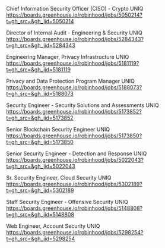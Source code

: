 Chief Information Security Officer (CISO) - Crypto UNIQ https://boards.greenhouse.io/robinhood/jobs/5050214?t=gh_src=&gh_jid=5050214

Director of Internal Audit - Engineering & Security UNIQ https://boards.greenhouse.io/robinhood/jobs/5284343?t=gh_src=&gh_jid=5284343

Engineering Manager, Privacy Infrastructure UNIQ https://boards.greenhouse.io/robinhood/jobs/5181119?t=gh_src=&gh_jid=5181119

Privacy and Data Protection Program Manager UNIQ https://boards.greenhouse.io/robinhood/jobs/5188073?t=gh_src=&gh_jid=5188073

Security Engineer - Security Solutions and Assessments UNIQ https://boards.greenhouse.io/robinhood/jobs/5173852?t=gh_src=&gh_jid=5173852

Senior Blockchain Security Engineer UNIQ https://boards.greenhouse.io/robinhood/jobs/5173850?t=gh_src=&gh_jid=5173850

Senior Security Engineer - Detection and Response UNIQ https://boards.greenhouse.io/robinhood/jobs/5022043?t=gh_src=&gh_jid=5022043

Sr. Security Engineer, Cloud Security UNIQ https://boards.greenhouse.io/robinhood/jobs/5302189?t=gh_src=&gh_jid=5302189

Staff Security Engineer - Offensive Security UNIQ https://boards.greenhouse.io/robinhood/jobs/5148808?t=gh_src=&gh_jid=5148808

Web Engineer,  Account Security UNIQ https://boards.greenhouse.io/robinhood/jobs/5298254?t=gh_src=&gh_jid=5298254

